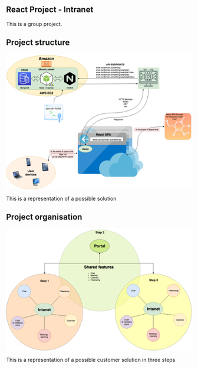 <div>
	<article>
		<h1>React Project - Intranet</h1>
		<p>This is a group project.</p>
	</article>
	<article>
		<h2>Project structure</h2>
		<img src="planning/project_overview.png" alt="Project planning">
		<p>This is a representation of a possible solution</p>
	</article>
	<article>
    		<h2>Project organisation</h2>
    		<img src="planning/project_organisation.png" alt="Project organisation">
    		<p>This is a representation of a possible customer solution in three steps</p>
    	</article>
</div>